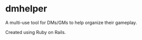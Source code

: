 # dmhelper
A multi-use tool for DMs/GMs to help organize their gameplay.

Created using Ruby on Rails.
